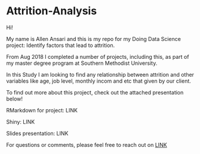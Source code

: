 # Attrition-Analysis

Hi!

My name is Allen Ansari and this is my repo for my Doing Data Science project: Identify factors that lead to attrition.

From Aug 2018  I completed a number of projects, including this, as part of my master degree program at Southern Methodist University.

In this Study I am looking to find any relationship between attrition and other variables like age, job level, monthly incom and etc that given by our client.

To find out more about this project, check out the attached presentation below!

RMarkdown for project: LINK

Shiny: LINK

Slides presentation: LINK

For questions or comments, please feel free to reach out on [LINK](https://www.linkedin.com/in/allen-ansari/)
